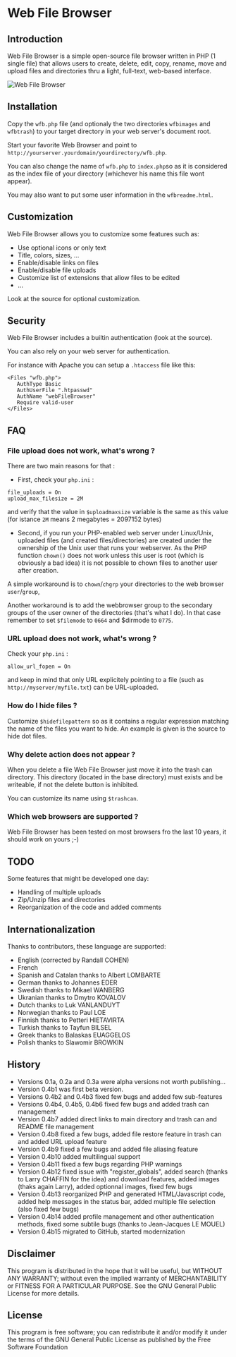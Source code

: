 Web File Browser
================

Introduction
------------

Web File Browser is a simple open-source file browser written in PHP (1 single file)
that allows users to create, delete, edit, copy, rename, move and upload files and
directories thru a light, full-text, web-based interface.

![Web File Browser](https://raw.githubusercontent.com/cgdave/webfilebrowser/master/snapshot.jpg)

Installation
------------

Copy the `wfb.php` file (and optionaly the two directories `wfbimages` and `wfbtrash`) to your target
directory in your web server's document root.

Start your favorite Web Browser and point to `http://yourserver.yourdomain/yourdirectory/wfb.php`.

You can also change the name of `wfb.php` to `index.php`so as it is considered as the index file of your directory
(whichever his name this file wont appear).

You may also want to put some user information in the `wfbreadme.html`.

Customization
-------------

Web File Browser allows you to customize some features such as:

- Use optional icons or only text
- Title, colors, sizes, ...
- Enable/disable links on files
- Enable/disable file uploads
- Customize list of extensions that allow files to be edited
- ...

Look at the source for optional customization.

Security
--------

Web File Browser includes a builtin authentication (look at the source).

You can also rely on your web server for authentication. 

For instance with Apache you can setup a `.htaccess` file like this:

```plain
<Files "wfb.php">
   AuthType Basic
   AuthUserFile ".htpasswd"
   AuthName "webFileBrowser"
   Require valid-user
</Files>
```
 
FAQ
---

### File upload does not work, what's wrong ?

There are two main reasons for that : 

- First, check your `php.ini` : 
```
file_uploads = On 
upload_max_filesize = 2M 
```

and verify that the value in `$uploadmaxsize` variable is the same as this value
(for istance `2M` means 2 megabytes = 2097152 bytes) 

- Second, if you run your PHP-enabled web server under Linux/Unix, uploaded files (and created files/directories)
are created under the ownership of the Unix user that runs your webserver. 
As the PHP function `chown()` does not work unless this user is root (which is obviously a bad idea)
it is not possible to chown files to another user after creation. 

A simple workaround is to `chown`/`chgrp` your directories to the web browser `user`/`group`, 

Another workaround is to add the webbrowser group to the secondary groups of the user owner of the directories (that's what I do).
In that case remember to set `$filemode` to `0664` and $dirmode to `0775`. 

### URL upload does not work, what's wrong ? 

Check your `php.ini` : 

```
allow_url_fopen = On
```

and keep in mind that only URL explicitely pointing to a file (such as `http://myserver/myfile.txt`) can be URL-uploaded. 

### How do I hide files ? 

Customize `$hidefilepattern` so as it contains a regular expression matching the name of the files you want to hide. 
An example is given is the source to hide dot files. 

### Why delete action does not appear ? 

When you delete a file Web File Browser just move it into the trash can directory. This directory (located in the base directory)
must exists and be writeable, if not the delete button is inhibited. 

You can customize its name using `$trashcan`. 

### Which web browsers are supported ? 

Web File Browser has been tested on most browsers fro the last 10 years, it should work on yours ;-)

TODO
----

Some features that might be developed one day:

- Handling of multiple uploads
- Zip/Unzip files and directories
- Reorganization of the code and added comments

Internationalization
--------------------

Thanks to contributors, these language are supported:

- English (corrected by Randall COHEN)
- French
- Spanish and Catalan thanks to Albert LOMBARTE
- German thanks to Johannes EDER
- Swedish thanks to Mikael WANBERG
- Ukranian thanks to Dmytro KOVALOV
- Dutch thanks to Luk VANLANDUYT
- Norwegian thanks to Paul LOE
- Finnish thanks to Petteri HIETAVIRTA
- Turkish thanks to Tayfun BILSEL
- Greek thanks to Balaskas EUAGGELOS
- Polish thanks to Slawomir BROWKIN

History
-------

- Versions 0.1a, 0.2a and 0.3a were alpha versions not worth publishing...
- Version 0.4b1 was first beta version.
- Versions 0.4b2 and 0.4b3 fixed few bugs and added few sub-features
- Versions 0.4b4, 0.4b5, 0.4b6 fixed few bugs and added trash can management
- Version 0.4b7 added direct links to main directory and trash can and README file management
- Version 0.4b8 fixed a few bugs, added file restore feature in trash can and added URL upload feature
- Version 0.4b9 fixed a few bugs and added file aliasing feature
- Version 0.4b10 added multilingual support
- Version 0.4b11 fixed a few bugs regarding PHP warnings
- Version 0.4b12 fixed issue with "register_globals", added search (thanks to Larry CHAFFIN for the idea) and download features, added images (thaks again Larry), added optionnal images, fixed few bugs
- Version 0.4b13 reorganized PHP and generated HTML/Javascript code, added help messages in the status bar, added multiple file selection (also fixed few bugs) 
- Version 0.4b14 added profile management and other authentication methods, fixed some subtile bugs (thanks to Jean-Jacques LE MOUEL) 
- Version 0.4b15 migrated to GitHub, started modernization
 
Disclaimer
---------

This program is distributed in the hope that it will be useful, but WITHOUT ANY WARRANTY; 
without even the implied warranty of MERCHANTABILITY or FITNESS FOR A PARTICULAR PURPOSE. 
See the GNU General Public License for more details. 

License
-------

This program is free software; you can redistribute it and/or modify it under the terms of 
the GNU General Public License as published by the Free Software Foundation
